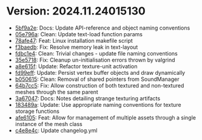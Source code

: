 # Version: 2024.11.24015130

* [5bf9a2e](https://github.com/ford-jones/Lazarus/commit/5bf9a2e40bc11b2513d7d0f189636b59204b44af): Docs: Update API-reference and object naming conventions
* [05e796a](https://github.com/ford-jones/Lazarus/commit/05e796a455a278d38c7622e5ee9f3c8828a3cb25): Clean: Update text-load function params
* [78afe47](https://github.com/ford-jones/Lazarus/commit/78afe47e1ec8885e543da7fbc0282a5d3fb816f7): Feat: Linux installation makefile script
* [f3baedb](https://github.com/ford-jones/Lazarus/commit/f3baedb61c4adb0b799fcc9dbaa70b5597d18095): Fix: Resolve memory leak in text-layout
* [fdbc1e4](https://github.com/ford-jones/Lazarus/commit/fdbc1e4664ac936fa22185dd4ae3dc37832a253b): Clean: Trivial changes - update file naming conventions
* [35e5718](https://github.com/ford-jones/Lazarus/commit/35e571801f4994374d71d27501675457583d6e85): Fix: Cleanup un-initialisation errors thrown by valgrind
* [a8e615f](https://github.com/ford-jones/Lazarus/commit/a8e615f8e1938a2f7b8bb89f34ebd368ae7eed65): Update: Refactor texture-unit activation
* [fd99eff](https://github.com/ford-jones/Lazarus/commit/fd99effbb374cd6cd8d648042532ce1ad4ac7f18): Update: Persist vertex buffer objects and draw dynamically
* [b050615](https://github.com/ford-jones/Lazarus/commit/b0506154746f626fcb1cc85626ed18d7bfad72a5): Clean: Removal of shared pointers from SoundManager
* [64b7cc5](https://github.com/ford-jones/Lazarus/commit/64b7cc599f0c476868bd030469481ebc7a619b8a): Fix: Allow construction of both textured and non-textured meshes through the same parent
* [3a67047](https://github.com/ford-jones/Lazarus/commit/3a670473f8520c91f8fcc56f3f00bd0844493b1b): Docs: Notes detailing strange texturing artifacts
* [183489a](https://github.com/ford-jones/Lazarus/commit/183489a3b3604f60c0fe050c183abdb11b376b72): Update: Use appropriate naming conventions for texture storage functions
* [afe6105](https://github.com/ford-jones/Lazarus/commit/afe6105b95facb950a911861c08603cab369f283): Feat: Allow for management of multiple assets through a single instance of the mesh class
* [c4e8e4c](https://github.com/ford-jones/Lazarus/commit/c4e8e4cae28c16abec538f13c84747ff64099466): Update changelog.yml
